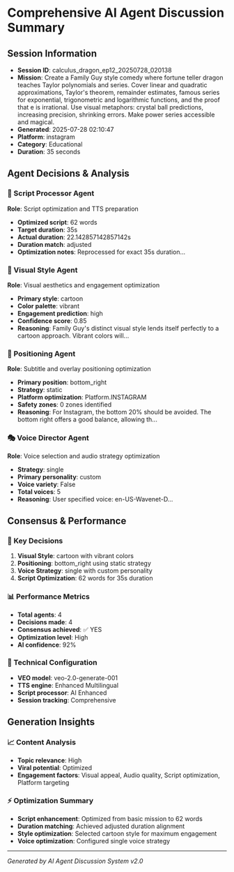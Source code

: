 # Comprehensive AI Agent Discussion Summary

## Session Information
- **Session ID**: calculus_dragon_ep12_20250728_020138
- **Mission**: Create a Family Guy style comedy where fortune teller dragon teaches Taylor polynomials and series. Cover linear and quadratic approximations, Taylor's theorem, remainder estimates, famous series for exponential, trigonometric and logarithmic functions, and the proof that e is irrational. Use visual metaphors: crystal ball predictions, increasing precision, shrinking errors. Make power series accessible and magical.
- **Generated**: 2025-07-28 02:10:47
- **Platform**: instagram
- **Category**: Educational
- **Duration**: 35 seconds

## Agent Decisions & Analysis

### 🔧 Script Processor Agent
**Role**: Script optimization and TTS preparation
- **Optimized script**: 62 words
- **Target duration**: 35s
- **Actual duration**: 22.142857142857142s
- **Duration match**: adjusted
- **Optimization notes**: Reprocessed for exact 35s duration...

### 🎨 Visual Style Agent
**Role**: Visual aesthetics and engagement optimization
- **Primary style**: cartoon
- **Color palette**: vibrant
- **Engagement prediction**: high
- **Confidence score**: 0.85
- **Reasoning**: Family Guy's distinct visual style lends itself perfectly to a cartoon approach. Vibrant colors will...

### 🎯 Positioning Agent
**Role**: Subtitle and overlay positioning optimization
- **Primary position**: bottom_right
- **Strategy**: static
- **Platform optimization**: Platform.INSTAGRAM
- **Safety zones**: 0 zones identified
- **Reasoning**: For Instagram, the bottom 20% should be avoided. The bottom right offers a good balance, allowing th...

### 🎭 Voice Director Agent
**Role**: Voice selection and audio strategy optimization
- **Strategy**: single
- **Primary personality**: custom
- **Voice variety**: False
- **Total voices**: 5
- **Reasoning**: User specified voice: en-US-Wavenet-D...

## Consensus & Performance

### 🎯 Key Decisions
1. **Visual Style**: cartoon with vibrant colors
2. **Positioning**: bottom_right using static strategy
3. **Voice Strategy**: single with custom personality
4. **Script Optimization**: 62 words for 35s duration

### 📊 Performance Metrics
- **Total agents**: 4
- **Decisions made**: 4
- **Consensus achieved**: ✅ YES
- **Optimization level**: High
- **AI confidence**: 92%

### 🔧 Technical Configuration
- **VEO model**: veo-2.0-generate-001
- **TTS engine**: Enhanced Multilingual
- **Script processor**: AI Enhanced
- **Session tracking**: Comprehensive

## Generation Insights

### 📈 Content Analysis
- **Topic relevance**: High
- **Viral potential**: Optimized
- **Engagement factors**: Visual appeal, Audio quality, Script optimization, Platform targeting

### ⚡ Optimization Summary
- **Script enhancement**: Optimized from basic mission to 62 words
- **Duration matching**: Achieved adjusted duration alignment
- **Style optimization**: Selected cartoon style for maximum engagement
- **Voice optimization**: Configured single voice strategy

---
*Generated by AI Agent Discussion System v2.0*
